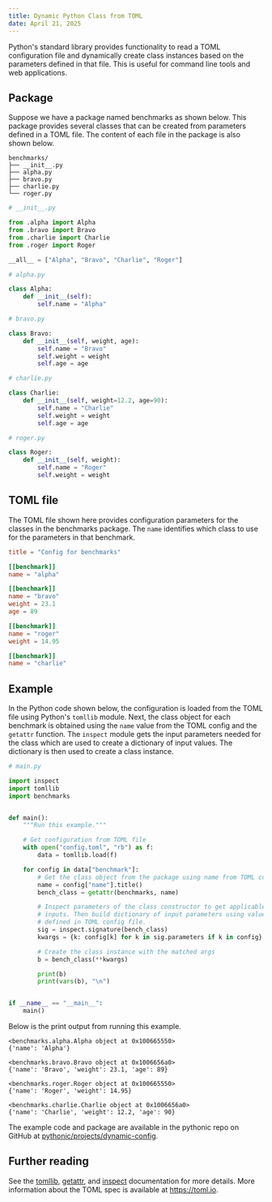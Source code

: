 ```yaml
---
title: Dynamic Python Class from TOML
date: April 21, 2025
---
```


Python's standard library provides functionality to read a TOML configuration file and dynamically create class instances based on the parameters defined in that file. This is useful for command line tools and web applications.

## Package

Suppose we have a package named benchmarks as shown below. This package provides several classes that can be created from parameters defined in a TOML file. The content of each file in the package is also shown below.

```text
benchmarks/
├── __init__.py
├── alpha.py
├── bravo.py
├── charlie.py
└── roger.py
```

```python
# __init__.py

from .alpha import Alpha
from .bravo import Bravo
from .charlie import Charlie
from .roger import Roger

__all__ = ["Alpha", "Bravo", "Charlie", "Roger"]

# alpha.py

class Alpha:
    def __init__(self):
        self.name = "Alpha"

# bravo.py

class Bravo:
    def __init__(self, weight, age):
        self.name = "Bravo"
        self.weight = weight
        self.age = age

# charlie.py

class Charlie:
    def __init__(self, weight=12.2, age=90):
        self.name = "Charlie"
        self.weight = weight
        self.age = age

# roger.py

class Roger:
    def __init__(self, weight):
        self.name = "Roger"
        self.weight = weight
```

## TOML file

The TOML file shown here provides configuration parameters for the classes in the benchmarks package. The `name` identifies which class to use for the parameters in that benchmark.

```toml
title = "Config for benchmarks"

[[benchmark]]
name = "alpha"

[[benchmark]]
name = "bravo"
weight = 23.1
age = 89

[[benchmark]]
name = "roger"
weight = 14.95

[[benchmark]]
name = "charlie"
```

## Example

In the Python code shown below, the configuration is loaded from the TOML file using Python's `tomllib` module. Next, the class object for each benchmark is obtained using the `name` value from the TOML config and the `getattr` function. The `inspect` module gets the input parameters needed for the class which are used to create a dictionary of input values. The dictionary is then used to create a class instance.

```python
# main.py

import inspect
import tomllib
import benchmarks


def main():
    """Run this example."""

    # Get configuration from TOML file
    with open("config.toml", "rb") as f:
        data = tomllib.load(f)

    for config in data["benchmark"]:
        # Get the class object from the package using name from TOML config file
        name = config["name"].title()
        bench_class = getattr(benchmarks, name)

        # Inspect parameters of the class constructor to get applicable
        # inputs. Then build dictionary of input parameters using values
        # defined in TOML config file.
        sig = inspect.signature(bench_class)
        kwargs = {k: config[k] for k in sig.parameters if k in config}

        # Create the class instance with the matched args
        b = bench_class(**kwargs)

        print(b)
        print(vars(b), "\n")


if __name__ == "__main__":
    main()
```

Below is the print output from running this example.

```text
<benchmarks.alpha.Alpha object at 0x100665550>
{'name': 'Alpha'}

<benchmarks.bravo.Bravo object at 0x1006656a0>
{'name': 'Bravo', 'weight': 23.1, 'age': 89}

<benchmarks.roger.Roger object at 0x100665550>
{'name': 'Roger', 'weight': 14.95}

<benchmarks.charlie.Charlie object at 0x1006656a0>
{'name': 'Charlie', 'weight': 12.2, 'age': 90}
```

The example code and package are available in the pythonic repo on GitHub at [pythonic/projects/dynamic-config](https://github.com/wigging/pythonic/tree/main/projects/dynamic-config).

## Further reading

See the [tomllib](https://docs.python.org/3/library/importlib.html), [getattr](https://docs.python.org/3/library/functions.html#getattr), and [inspect](https://docs.python.org/3/library/inspect.html) documentation for more details. More information about the TOML spec is available at <https://toml.io>.